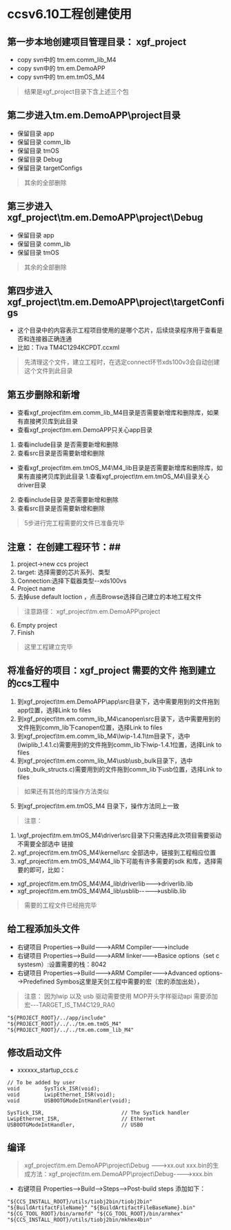 # ccsv6.10工程创建使用 #


## 第一步本地创建项目管理目录： xgf_project ##
* copy svn中的 tm.em.comm_lib_M4
* copy svn中的 tm.em.DemoAPP
* copy svn中的 tm.em.tmOS_M4 
> 结果是xgf_project目录下含上述三个包

## 第二步进入tm.em.DemoAPP\project目录 ##
* 保留目录 app
* 保留目录 comm_lib
* 保留目录 tmOS
* 保留目录 Debug
* 保留目录 targetConfigs
> 其余的全部删除

## 第三步进入xgf_project\tm.em.DemoAPP\project\Debug ##
* 保留目录 app
* 保留目录 comm_lib
* 保留目录 tmOS
> 其余的全部删除

## 第四步进入xgf_project\tm.em.DemoAPP\project\targetConfigs ##
* 这个目录中的内容表示工程项目使用的是哪个芯片，后续烧录程序用于查看是否和连接器正确连通
* 比如：Tiva TM4C1294KCPDT.ccxml
> 先清理这个文件，建立工程时，在选定connect环节xds100v3会自动创建这个文件到此目录

## 第五步删除和新增 ##
* 查看xgf_project\tm.em.comm_lib_M4目录是否需要新增库和删除库，如果有直接拷贝库到此目录
* 查看xgf_project\tm.em.DemoAPP只关心app目录
1. 查看include目录 是否需要新增和删除
2. 查看src目录是否需要新增和删除
* 查看xgf_project\tm.em.tmOS_M4\M4_lib目录是否需要新增库和删除库，如果有直接拷贝库到此目录
1.查看xgf_project\tm.em.tmOS_M4\目录关心driver目录
2. 查看include目录 是否需要新增和删除
3. 查看src目录是否需要新增和删除
> 5步进行完工程需要的文件已准备完毕

## 注意： 在创建工程环节：##
1. project->new ccs project
2. target: 选择需要的芯片系列、类型
3. Connection:选择下载器类型--xds100vs
4. Project name
5. 去掉use default loction ，点击Browse选择自己建立的本地工程文件
> 注意路径： xgf_project\tm.em.DemoAPP\project
6. Empty project
7. Finish
> 这里工程建立完毕


## 将准备好的项目：xgf_project 需要的文件 拖到建立的ccs工程中 ##
1. 到xgf_project\tm.em.DemoAPP\app\src目录下，选中需要用到的文件拖到app位置，选择Link to files
2. 到xgf_project\tm.em.comm_lib_M4\canopen\src目录下，选中需要用到的文件拖到comm_lib下canopen位置，选择Link to files
3. 到xgf_project\tm.em.comm_lib_M4\lwip-1.4.1\tm目录下，选中(lwiplib_1.4.1.c)需要用到的文件拖到comm_lib下lwip-1.4.1位置，选择Link to files
4. 到xgf_project\tm.em.comm_lib_M4\usb\usb_bulk目录下，选中(usb_bulk_structs.c)需要用到的文件拖到comm_lib下usb位置，选择Link to files
> 如果还有其他的库操作方法类似
5. 到xgf_project\tm.em.tmOS_M4 目录下，操作方法同上一致
>  注意： 
1. \xgf_project\tm.em.tmOS_M4\driver\src目录下只需选择此次项目需要驱动不需要全部选中 链接
2. xgf_project\tm.em.tmOS_M4\kernel\src 全部选中，链接到工程相应位置
3. xgf_project\tm.em.tmOS_M4\M4_lib下可能有许多需要的sdk 和库，选择需要的即可，比如：
* xgf_project\tm.em.tmOS_M4\M4_lib\driverlib--->driverlib.lib
* xgf_project\tm.em.tmOS_M4\M4_lib\usblib----->usblib.lib
> 需要的工程文件已经拖完毕


## 给工程添加头文件 ##

* 右键项目 Properties-->Build--->ARM Compiler--->include
* 右键项目 Properties-->Build--->ARM linker--->Basice options（set c systesm）:设置需要的栈：8042
* 右键项目 Properties-->Build--->ARM Compiler--->Advanced options-->Predefined Symbos这里是天剑工程中需要的宏（宏的添加出处），
> 注意： 因为lwip 以及 usb 驱动需要使用  MOP开头字样驱动api 需要添加宏---TARGET_IS_TM4C129_RA0

```
"${PROJECT_ROOT}/../app/include"
"${PROJECT_ROOT}/../../tm.em.tmOS_M4"
"${PROJECT_ROOT}/../../tm.em.comm_lib_M4"
```

## 修改启动文件 ##

* xxxxxx_startup_ccs.c

```
// To be added by user
void        SysTick_ISR(void);
void        LwipEthernet_ISR(void);
void        USB0OTGModeIntHandler(void);

SysTick_ISR,                         // The SysTick handler
LwipEthernet_ISR,                    // Ethernet
USB0OTGModeIntHandler,               // USB0

```
## 编译 ##

> xgf_project\tm.em.DemoAPP\project\Debug --->xx.out
> xxx.bin的生成方法：xgf_project\tm.em.DemoAPP\project\Debug---->xxx.bin
* 右键项目 Properties-->Build-->Steps-->Post-build steps 添加如下：

```
"${CCS_INSTALL_ROOT}/utils/tiobj2bin/tiobj2bin" "${BuildArtifactFileName}" "${BuildArtifactFileBaseName}.bin" "${CG_TOOL_ROOT}/bin/armofd" "${CG_TOOL_ROOT}/bin/armhex" "${CCS_INSTALL_ROOT}/utils/tiobj2bin/mkhex4bin"

```
